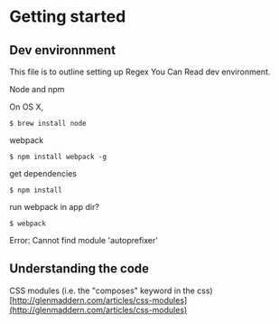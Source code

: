 # Getting started
## Dev environnment
This file is to outline setting up Regex You Can Read dev environment.

Node and npm

On OS X, 
```
$ brew install node
```

webpack
```
$ npm install webpack -g
```

get dependencies
```
$ npm install
```

run webpack in app dir?

```
$ webpack
```

Error: Cannot find module 'autoprefixer'



## Understanding the code

CSS modules (i.e. the "composes" keyword in the css)
[http://glenmaddern.com/articles/css-modules](http://glenmaddern.com/articles/css-modules)